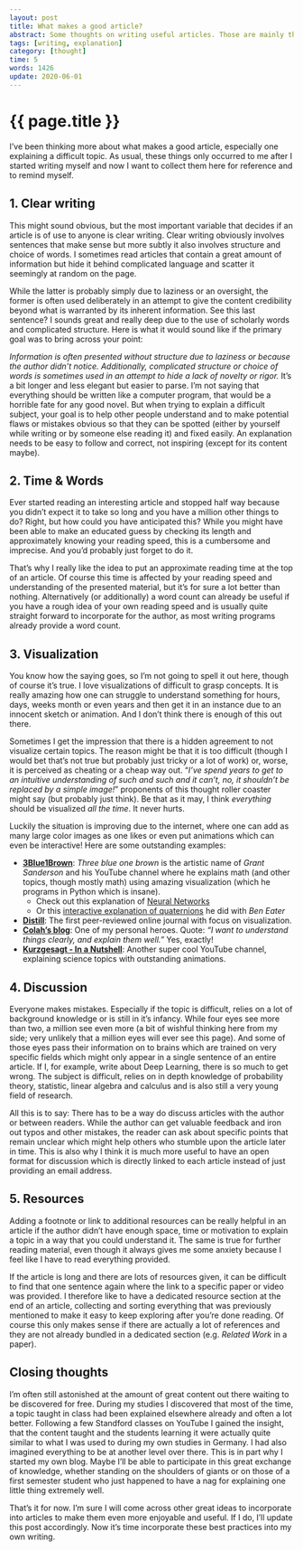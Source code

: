 ```yaml
---
layout: post
title: What makes a good article?
abstract: Some thoughts on writing useful articles. Those are mainly things I saw elsewhere and would like to incorporate into my own writing but also things I often miss in otherwise great texts.
tags: [writing, explanation]
category: [thought]
time: 5
words: 1426
update: 2020-06-01
---
```


# {{ page.title }}

I’ve been thinking more about what makes a good article, especially one explaining a difficult topic. As usual, these things only occurred to me after I started writing myself and now I want to collect them here for reference and to remind myself.

## 1. Clear writing

This might sound obvious, but the most important variable that decides if an article is of use to anyone is clear writing. Clear writing obviously involves sentences that make sense but more subtly it also involves structure and choice of words. I sometimes read articles that contain a great amount of information but hide it behind complicated language and scatter it seemingly at random on the page.

While the latter is probably simply due to laziness or an oversight, the former is often used deliberately in an attempt to give the content credibility beyond what is warranted by its inherent information. See this last sentence? I sounds great and really deep due to the use of scholarly words and complicated structure. Here is what it would sound like if the primary goal was to bring across your point:

_Information is often presented without structure due to laziness or because the author didn’t notice. Additionally, complicated structure or choice of words is sometimes used in an attempt to hide a lack of novelty or rigor._ It’s a bit longer and less elegant but easier to parse. I’m not saying that everything should be written like a computer program, that would be a horrible fate for any good novel. But when trying to explain a difficult subject, your goal is to help other people understand and to make potential flaws or mistakes obvious so that they can be spotted (either by yourself while writing or by someone else reading it) and fixed easily. An explanation needs to be easy to follow and correct, not inspiring (except for its content maybe).

## 2. Time & Words

Ever started reading an interesting article and stopped half way because you didn’t expect it to take so long and you have a million other things to do? Right, but how could you have anticipated this? While you might have been able to make an educated guess by checking its length and approximately knowing your reading speed, this is a cumbersome and imprecise. And you’d probably just forget to do it.

That’s why I really like the idea to put an approximate reading time at the top of an article. Of course this time is affected by your reading speed and understanding of the presented material, but it’s for sure a lot better than nothing. Alternatively (or additionally) a word count can already be useful if you have a rough idea of your own reading speed and is usually quite straight forward to incorporate for the author, as most writing programs already provide a word count.

## 3. Visualization

You know how the saying goes, so I’m not going to spell it out here, though of course it’s true. I love visualizations of difficult to grasp concepts. It is really amazing how one can struggle to understand something for hours, days, weeks month or even years and then get it in an instance due to an innocent sketch or animation. And I don’t think there is enough of this out there.

Sometimes I get the impression that there is a hidden agreement to not visualize certain topics. The reason might be that it is too difficult (though I would bet that’s not true but probably just tricky or a lot of work) or, worse, it is perceived as cheating or a cheap way out. “_I’ve spend years to get to an intuitive understanding of such and such and it can’t, no, it shouldn’t be replaced by a simple image!_” proponents of this thought roller coaster might say (but probably just think).  Be that as it may, I think _everything_ should be visualized _all the time_. It never hurts.

Luckily the situation is improving due to the internet, where one can add as many large color images as one likes or even put animations which can even be interactive! Here are some outstanding examples:

* **[3Blue1Brown](https://www.youtube.com/channel/UCYO_jab_esuFRV4b17AJtAw/featured)**: _Three blue one brown_ is the artistic name of _Grant Sanderson_ and his YouTube channel where he explains math (and other topics, though mostly math) using amazing visualization (which he programs in Python which is insane).
  * Check out this explanation of [Neural Networks](https://www.3blue1brown.com/neural-networks)
  * Or this [interactive explanation of quaternions](https://eater.net/quaternions) he did with _Ben Eater_
* **[Distill](https://distill.pub/)**: The first peer-reviewed online journal with focus on visualization.
* **[Colah’s blog](https://colah.github.io)**: One of my personal heroes. Quote: _“I want to understand things clearly, and explain them well.”_ Yes, exactly!
* **[Kurzgesagt - In a Nutshell](https://www.youtube.com/user/Kurzgesagt/featured)**: Another super cool YouTube channel, explaining science topics with outstanding animations.

## 4. Discussion

Everyone makes mistakes. Especially if the topic is difficult, relies on a lot of background knowledge or is still in it’s infancy. While four eyes see more than two, a million see even more (a bit of wishful thinking here from my side; very unlikely that a million eyes will ever see this page). And some of those eyes pass their information on to brains which are trained on very specific fields which might only appear in a single sentence of an entire article. If I, for example, write about Deep Learning, there is so much to get wrong. The subject is difficult, relies on in depth knowledge of probability theory, statistic, linear algebra and calculus and is also still a very young field of research.

All this is to say: There has to be a way do discuss articles with the author or between readers. While the author can get valuable feedback and iron out typos and other mistakes, the reader can ask about specific points that remain unclear which might help others who stumble upon the article later in time. This is also why I think it is much more useful to have an open format for discussion which is directly linked to each article instead of just providing an email address.

## 5. Resources

Adding a footnote or link to additional resources can be really helpful in an article if the author didn’t have enough space, time or motivation to explain a topic in a way that you could understand it. The same is true for further reading material, even though it always gives me some anxiety because I feel like I have to read everything provided.

If the article is long and there are lots of resources given, it can be difficult to find that one sentence again where the link to a specific paper or video was provided. I therefore like to have a dedicated resource section at the end of an article, collecting and sorting everything that was previously mentioned to make it easy to keep exploring after you’re done reading. Of course this only makes sense if there are actually a lot of references and they are not already bundled in a dedicated section (e.g. _Related Work_ in a paper).

## Closing thoughts

I’m often still astonished at the amount of great content out there waiting to be discovered for free. During my studies I discovered that most of the time, a topic taught in class had been explained elsewhere already and often a lot better. Following a few Standford classes on YouTube I gained the insight, that the content taught and the students learning it were actually quite similar to what I was used to during my own studies in Germany. I had also imagined everything to be at another level over there. This is in part why I started my own blog. Maybe I’ll be able to participate in this great exchange of knowledge, whether standing on the shoulders of giants or on those of a first semester student who just happened to have a nag for explaining one little thing extremely well.

That’s it for now. I’m sure I will come across other great ideas to incorporate into articles to make them even more enjoyable and useful. If I do, I’ll update this post accordingly. Now it’s time incorporate these best practices into my own writing.

